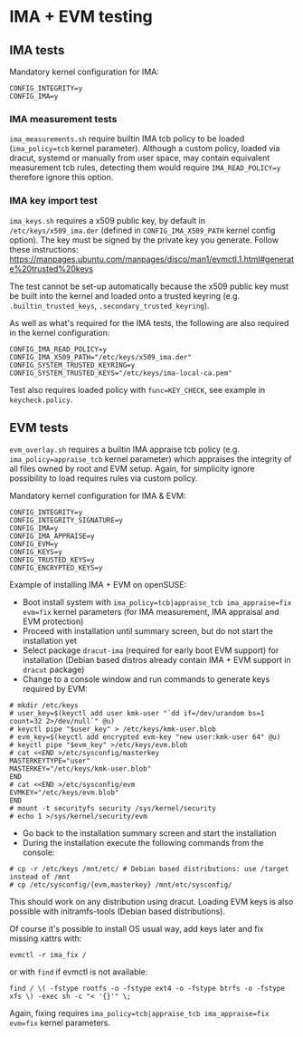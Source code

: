 # IMA + EVM testing

## IMA tests

Mandatory kernel configuration for IMA:
```
CONFIG_INTEGRITY=y
CONFIG_IMA=y
```

### IMA measurement tests
`ima_measurements.sh` require builtin IMA tcb policy to be loaded
(`ima_policy=tcb` kernel parameter).
Although a custom policy, loaded via dracut, systemd or manually from user
space, may contain equivalent measurement tcb rules, detecting them would
require `IMA_READ_POLICY=y` therefore ignore this option.

### IMA key import test
`ima_keys.sh` requires a x509 public key, by default in `/etc/keys/x509_ima.der`
(defined in `CONFIG_IMA_X509_PATH` kernel config option).
The key must be signed by the private key you generate. Follow these instructions:
https://manpages.ubuntu.com/manpages/disco/man1/evmctl.1.html#generate%20trusted%20keys

The test cannot be set-up automatically because the x509 public key must be
built into the kernel and loaded onto a trusted keyring
(e.g. `.builtin_trusted_keys`, `.secondary_trusted_keyring`).

As well as what's required for the IMA tests, the following are also required
in the kernel configuration:
```
CONFIG_IMA_READ_POLICY=y
CONFIG_IMA_X509_PATH="/etc/keys/x509_ima.der"
CONFIG_SYSTEM_TRUSTED_KEYRING=y
CONFIG_SYSTEM_TRUSTED_KEYS="/etc/keys/ima-local-ca.pem"
```

Test also requires loaded policy with `func=KEY_CHECK`, see example in `keycheck.policy`.

## EVM tests

`evm_overlay.sh` requires a builtin IMA appraise tcb policy (e.g. `ima_policy=appraise_tcb`
kernel parameter) which appraises the integrity of all files owned by root and EVM setup.
Again, for simplicity ignore possibility to load requires rules via custom policy.

Mandatory kernel configuration for IMA & EVM:
```
CONFIG_INTEGRITY=y
CONFIG_INTEGRITY_SIGNATURE=y
CONFIG_IMA=y
CONFIG_IMA_APPRAISE=y
CONFIG_EVM=y
CONFIG_KEYS=y
CONFIG_TRUSTED_KEYS=y
CONFIG_ENCRYPTED_KEYS=y
```

Example of installing IMA + EVM on openSUSE:

* Boot install system with `ima_policy=tcb|appraise_tcb ima_appraise=fix evm=fix` kernel parameters
  (for IMA measurement, IMA appraisal and EVM protection)
* Proceed with installation until summary screen, but do not start the installation yet
* Select package `dracut-ima` (required for early boot EVM support) for installation
  (Debian based distros already contain IMA + EVM support in `dracut` package)
* Change to a console window and run commands to generate keys required by EVM:
```
# mkdir /etc/keys
# user_key=$(keyctl add user kmk-user "`dd if=/dev/urandom bs=1 count=32 2>/dev/null`" @u)
# keyctl pipe "$user_key" > /etc/keys/kmk-user.blob
# evm_key=$(keyctl add encrypted evm-key "new user:kmk-user 64" @u)
# keyctl pipe "$evm_key" >/etc/keys/evm.blob
# cat <<END >/etc/sysconfig/masterkey
MASTERKEYTYPE="user"
MASTERKEY="/etc/keys/kmk-user.blob"
END
# cat <<END >/etc/sysconfig/evm
EVMKEY="/etc/keys/evm.blob"
END
# mount -t securityfs security /sys/kernel/security
# echo 1 >/sys/kernel/security/evm
```

* Go back to the installation summary screen and start the installation
* During the installation execute the following commands from the console:
```
# cp -r /etc/keys /mnt/etc/ # Debian based distributions: use /target instead of /mnt
# cp /etc/sysconfig/{evm,masterkey} /mnt/etc/sysconfig/
```

This should work on any distribution using dracut.
Loading EVM keys is also possible with initramfs-tools (Debian based distributions).

Of course it's possible to install OS usual way, add keys later and fix missing xattrs with:
```
evmctl -r ima_fix /
```

or with `find` if evmctl is not available:
```
find / \( -fstype rootfs -o -fstype ext4 -o -fstype btrfs -o -fstype xfs \) -exec sh -c "< '{}'" \;
```
Again, fixing requires `ima_policy=tcb|appraise_tcb ima_appraise=fix evm=fix` kernel parameters.
